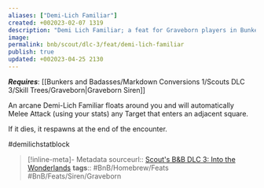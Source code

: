 ```yaml
---
aliases: ["Demi-Lich Familiar"]
created: +002023-02-07 1319
description: "Demi Lich Familiar; a feat for Graveborn players in Bunkers & Badasses."
image: 
permalink: bnb/scout/dlc-3/feat/demi-lich-familiar
publish: true
updated: +002023-04-25 2130
---
```


***Requires***: [[Bunkers and Badasses/Markdown Conversions 1/Scouts DLC 3/Skill Trees/Graveborn|Graveborn Siren]]

An arcane Demi-Lich Familiar floats around you and will automatically Melee Attack (using your stats) any Target that enters an adjacent square. 

If it dies, it respawns at the end of the encounter.

#demilichstatblock

> [!inline-meta]- Metadata
> sourceurl:: [Scout's B&B DLC 3: Into the Wonderlands](https://docs.google.com/document/d/1MLOgrWwcLNTnP9PuXrKiLImy7SUh4hXO8arVUAlmdp0/edit)
> **tags**:: #BnB/Homebrew/Feats #BnB/Feats/Siren/Graveborn
